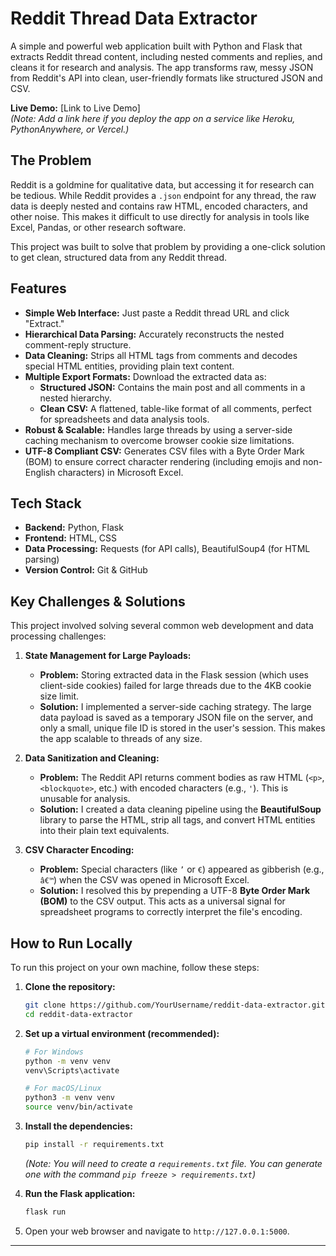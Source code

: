 # Reddit Thread Data Extractor

A simple and powerful web application built with Python and Flask that extracts Reddit thread content, including nested comments and replies, and cleans it for research and analysis. The app transforms raw, messy JSON from Reddit's API into clean, user-friendly formats like structured JSON and CSV.

**Live Demo:** [Link to Live Demo]  
*(Note: Add a link here if you deploy the app on a service like Heroku, PythonAnywhere, or Vercel.)*



## The Problem

Reddit is a goldmine for qualitative data, but accessing it for research can be tedious. While Reddit provides a `.json` endpoint for any thread, the raw data is deeply nested and contains raw HTML, encoded characters, and other noise. This makes it difficult to use directly for analysis in tools like Excel, Pandas, or other research software.

This project was built to solve that problem by providing a one-click solution to get clean, structured data from any Reddit thread.

## Features

-   **Simple Web Interface:** Just paste a Reddit thread URL and click "Extract."
-   **Hierarchical Data Parsing:** Accurately reconstructs the nested comment-reply structure.
-   **Data Cleaning:** Strips all HTML tags from comments and decodes special HTML entities, providing plain text content.
-   **Multiple Export Formats:** Download the extracted data as:
    -   **Structured JSON:** Contains the main post and all comments in a nested hierarchy.
    -   **Clean CSV:** A flattened, table-like format of all comments, perfect for spreadsheets and data analysis tools.
-   **Robust & Scalable:** Handles large threads by using a server-side caching mechanism to overcome browser cookie size limitations.
-   **UTF-8 Compliant CSV:** Generates CSV files with a Byte Order Mark (BOM) to ensure correct character rendering (including emojis and non-English characters) in Microsoft Excel.

## Tech Stack

-   **Backend:** Python, Flask
-   **Frontend:** HTML, CSS
-   **Data Processing:** Requests (for API calls), BeautifulSoup4 (for HTML parsing)
-   **Version Control:** Git & GitHub

## Key Challenges & Solutions

This project involved solving several common web development and data processing challenges:

1.  **State Management for Large Payloads:**
    -   **Problem:** Storing extracted data in the Flask session (which uses client-side cookies) failed for large threads due to the 4KB cookie size limit.
    -   **Solution:** I implemented a server-side caching strategy. The large data payload is saved as a temporary JSON file on the server, and only a small, unique file ID is stored in the user's session. This makes the app scalable to threads of any size.

2.  **Data Sanitization and Cleaning:**
    -   **Problem:** The Reddit API returns comment bodies as raw HTML (`<p>`, `<blockquote>`, etc.) with encoded characters (e.g., `'`). This is unusable for analysis.
    -   **Solution:** I created a data cleaning pipeline using the **BeautifulSoup** library to parse the HTML, strip all tags, and convert HTML entities into their plain text equivalents.

3.  **CSV Character Encoding:**
    -   **Problem:** Special characters (like `’` or `€`) appeared as gibberish (e.g., `â€™`) when the CSV was opened in Microsoft Excel.
    -   **Solution:** I resolved this by prepending a UTF-8 **Byte Order Mark (BOM)** to the CSV output. This acts as a universal signal for spreadsheet programs to correctly interpret the file's encoding.

## How to Run Locally

To run this project on your own machine, follow these steps:

1.  **Clone the repository:**
    ```bash
    git clone https://github.com/YourUsername/reddit-data-extractor.git
    cd reddit-data-extractor
    ```

2.  **Set up a virtual environment (recommended):**
    ```bash
    # For Windows
    python -m venv venv
    venv\Scripts\activate
    
    # For macOS/Linux
    python3 -m venv venv
    source venv/bin/activate
    ```

3.  **Install the dependencies:**
    ```bash
    pip install -r requirements.txt
    ```
    *(Note: You will need to create a `requirements.txt` file. You can generate one with the command `pip freeze > requirements.txt`)*

4.  **Run the Flask application:**
    ```bash
    flask run
    ```

5.  Open your web browser and navigate to `http://127.0.0.1:5000`.

---

